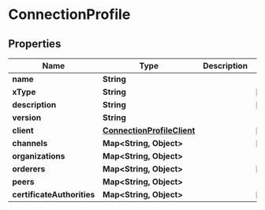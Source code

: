 

# ConnectionProfile


## Properties

| Name | Type | Description | Notes |
|------------ | ------------- | ------------- | -------------|
|**name** | **String** |  |  |
|**xType** | **String** |  |  [optional] |
|**description** | **String** |  |  [optional] |
|**version** | **String** |  |  |
|**client** | [**ConnectionProfileClient**](ConnectionProfileClient.md) |  |  [optional] |
|**channels** | **Map&lt;String, Object&gt;** |  |  [optional] |
|**organizations** | **Map&lt;String, Object&gt;** |  |  |
|**orderers** | **Map&lt;String, Object&gt;** |  |  [optional] |
|**peers** | **Map&lt;String, Object&gt;** |  |  |
|**certificateAuthorities** | **Map&lt;String, Object&gt;** |  |  [optional] |



